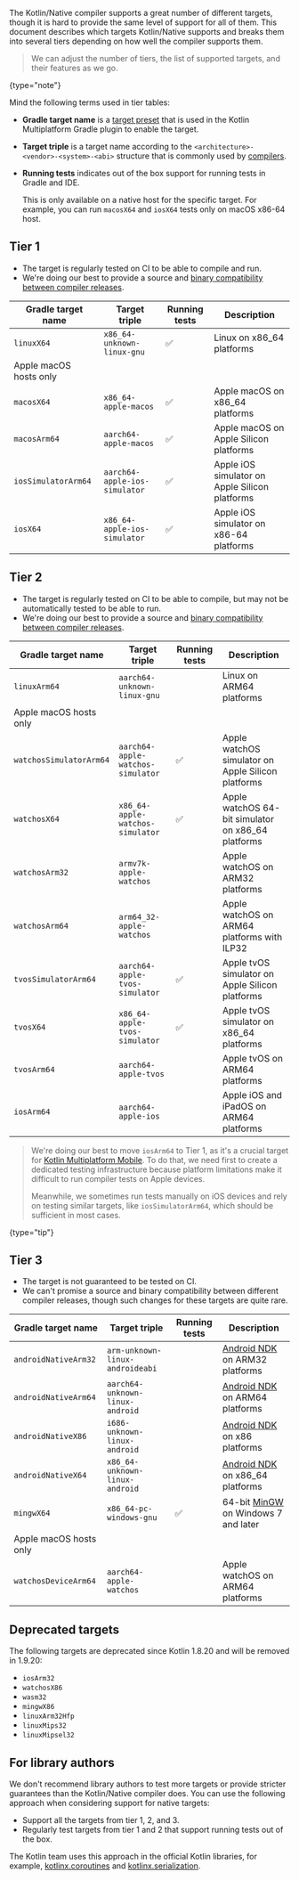 [//]: # (title: Kotlin/Native target support)

The Kotlin/Native compiler supports a great number of different targets, though it is hard to provide the same level of
support for all of them. This document describes which targets Kotlin/Native supports and breaks them into several
tiers depending on how well the compiler supports them.

> We can adjust the number of tiers, the list of supported targets, and their features as we go.
> 
{type="note"}

Mind the following terms used in tier tables:

* **Gradle target name** is a [target preset](multiplatform-set-up-targets.md) that is used in the
    Kotlin Multiplatform Gradle plugin to enable the target.
* **Target triple** is a target name according to the `<architecture>-<vendor>-<system>-<abi>` structure that is commonly
  used by [compilers](https://clang.llvm.org/docs/CrossCompilation.html#target-triple).
* **Running tests** indicates out of the box support for running tests in Gradle and IDE.
  
    This is only available on a native host for the specific target. For example, you can run `macosX64` and `iosX64` tests
    only on macOS x86-64 host.

## Tier 1

* The target is regularly tested on CI to be able to compile and run.
* We're doing our best to provide a source and [binary compatibility between compiler releases](https://youtrack.jetbrains.com/issue/KT-42293).

| Gradle target name     | Target triple                 | Running tests | Description                                    |
|------------------------|-------------------------------|---------------|------------------------------------------------|
| `linuxX64`             | `x86_64-unknown-linux-gnu`    | ✅             | Linux on x86_64 platforms                      |
| Apple macOS hosts only |                               |               |                                                |
| `macosX64`             | `x86_64-apple-macos`          | ✅             | Apple macOS on x86_64 platforms                |
| `macosArm64`           | `aarch64-apple-macos`         | ✅             | Apple macOS on Apple Silicon platforms         |
| `iosSimulatorArm64`    | `aarch64-apple-ios-simulator` | ✅             | Apple iOS simulator on Apple Silicon platforms |
| `iosX64`               | `x86_64-apple-ios-simulator`  | ✅             | Apple iOS simulator on x86-64 platforms        |

## Tier 2

* The target is regularly tested on CI to be able to compile, but may not be automatically tested to be able to run.
* We're doing our best to provide a source and [binary compatibility between compiler releases](https://youtrack.jetbrains.com/issue/KT-42293).

| Gradle target name      | Target triple                     | Running tests | Description                                        |
|-------------------------|-----------------------------------|---------------|----------------------------------------------------|
| `linuxArm64`            | `aarch64-unknown-linux-gnu`       |               | Linux on ARM64 platforms                           |
| Apple macOS hosts only  |                                   |               |                                                    |
| `watchosSimulatorArm64` | `aarch64-apple-watchos-simulator` | ✅             | Apple watchOS simulator on Apple Silicon platforms |
| `watchosX64`            | `x86_64-apple-watchos-simulator`  | ✅             | Apple watchOS 64-bit simulator on x86_64 platforms |
| `watchosArm32`          | `armv7k-apple-watchos`            |               | Apple watchOS on ARM32 platforms                   |
| `watchosArm64`          | `arm64_32-apple-watchos`          |               | Apple watchOS on ARM64 platforms with ILP32        |
| `tvosSimulatorArm64`    | `aarch64-apple-tvos-simulator`    | ✅             | Apple tvOS simulator on Apple Silicon platforms    |
| `tvosX64`               | `x86_64-apple-tvos-simulator`     | ✅             | Apple tvOS simulator on x86_64 platforms           |
| `tvosArm64`             | `aarch64-apple-tvos`              |               | Apple tvOS on ARM64 platforms                      |
| `iosArm64`              | `aarch64-apple-ios`               |               | Apple iOS and iPadOS on ARM64 platforms            |

> We're doing our best to move `iosArm64` to Tier 1, as it's a crucial target for [Kotlin Multiplatform Mobile](multiplatform-mobile-getting-started.md).
> To do that, we need first to create a dedicated testing infrastructure because platform limitations make it difficult
> to run compiler tests on Apple devices.
> 
> Meanwhile, we sometimes run tests manually on iOS devices and rely on testing
> similar targets, like `iosSimulatorArm64`, which should be sufficient in most cases.
> 
{type="tip"}

## Tier 3

* The target is not guaranteed to be tested on CI.
* We can't promise a source and binary compatibility between different compiler releases, though such changes for these
  targets are quite rare.

| Gradle target name     | Target triple                   | Running tests | Description                                                          |
|------------------------|---------------------------------|---------------|----------------------------------------------------------------------|
| `androidNativeArm32`   | `arm-unknown-linux-androideabi` |               | [Android NDK](https://developer.android.com/ndk) on ARM32 platforms  |
| `androidNativeArm64`   | `aarch64-unknown-linux-android` |               | [Android NDK](https://developer.android.com/ndk) on ARM64 platforms  |
| `androidNativeX86`     | `i686-unknown-linux-android`    |               | [Android NDK](https://developer.android.com/ndk) on x86 platforms    |
| `androidNativeX64`     | `x86_64-unknown-linux-android`  |               | [Android NDK](https://developer.android.com/ndk) on x86_64 platforms |
| `mingwX64`             | `x86_64-pc-windows-gnu`         | ✅             | 64-bit [MinGW](https://www.mingw-w64.org) on Windows 7 and later     |
| Apple macOS hosts only |                                 |               |                                                                      |
| `watchosDeviceArm64`   | `aarch64-apple-watchos`         |               | Apple watchOS on ARM64 platforms                                     |

## Deprecated targets

The following targets are deprecated since Kotlin 1.8.20 and will be removed in 1.9.20:

* `iosArm32`
* `watchosX86`
* `wasm32`
* `mingwX86`
* `linuxArm32Hfp`
* `linuxMips32`
* `linuxMipsel32`

## For library authors

We don't recommend library authors to test more targets or provide stricter guarantees than the Kotlin/Native compiler
does. You can use the following approach when considering support for native targets:

* Support all the targets from tier 1, 2, and 3.
* Regularly test targets from tier 1 and 2 that support running tests out of the box.

The Kotlin team uses this approach in the official Kotlin libraries, for example, [kotlinx.coroutines](coroutines-guide.md) and [kotlinx.serialization](serialization.md).